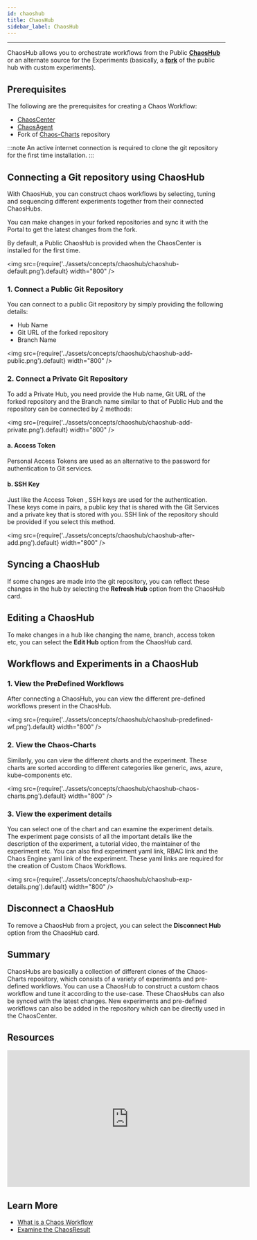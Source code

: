 ```yaml
---
id: chaoshub
title: ChaosHub
sidebar_label: ChaosHub
---
```


---

ChaosHub allows you to orchestrate workflows from the Public **[ChaosHub](http://hub.litmuschaos.io/)** or an alternate source for the Experiments (basically, a **[fork](https://github.com/litmuschaos/chaos-charts)** of the public hub with custom experiments).

## Prerequisites
The following are the prerequisites for creating a Chaos Workflow:
- [ChaosCenter](chaos-center)
- [ChaosAgent](agent)
- Fork of [Chaos-Charts](https://github.com/litmuschaos/chaos-charts) repository  

:::note
  An active internet connection is required to clone the git repository for the first time installation.
:::

## Connecting a Git repository using ChaosHub
With ChaosHub, you can construct chaos workflows by selecting, tuning and sequencing different experiments together from their connected ChaosHubs.

You can make changes in your forked repositories and sync it with the Portal to get the latest changes from the fork.

By default, a Public ChaosHub is provided when the ChaosCenter is installed for the first time. 

<img src={require('../assets/concepts/chaoshub/chaoshub-default.png').default} width="800"  />

### 1. Connect a Public Git Repository

You can connect to a public Git repository by simply providing the following details:
- Hub Name 
- Git URL of the forked repository
- Branch Name 

<img src={require('../assets/concepts/chaoshub/chaoshub-add-public.png').default} width="800"  />

### 2. Connect a Private Git Repository

To add a Private Hub, you need provide the Hub name, Git URL of the forked repository and the Branch name similar to that of Public Hub and the repository can be connected by 2 methods:

<img src={require('../assets/concepts/chaoshub/chaoshub-add-private.png').default} width="800"  />

#### a. Access Token
Personal Access Tokens are used as an alternative to the password for authentication to Git services. 

#### b. SSH Key
Just like the Access Token , SSH keys are used for the authentication. These keys come in pairs, a public key that is shared with the Git Services and a private key that is stored with you. 
SSH link of the repository should be provided if you select this method.

<img src={require('../assets/concepts/chaoshub/chaoshub-after-add.png').default} width="800"  />

## Syncing a ChaosHub
If some changes are made into the git repository, you can reflect these changes in the hub by selecting the **Refresh Hub** option from the ChaosHub card.

## Editing a ChaosHub
To make changes in a hub like changing the name, branch, access token etc, you can select the **Edit Hub** option from the ChaosHub card.

## Workflows and Experiments in a ChaosHub
### 1. View the PreDefined Workflows
After connecting a ChaosHub, you can view the different pre-defined workflows present in the ChaosHub.

<img src={require('../assets/concepts/chaoshub/chaoshub-predefined-wf.png').default} width="800"  />

### 2. View the Chaos-Charts
Similarly, you can view the different charts and the experiment. These charts are sorted according to different categories like generic, aws, azure, kube-components etc.

<img src={require('../assets/concepts/chaoshub/chaoshub-chaos-charts.png').default} width="800"  />

### 3. View the experiment details
You can select one of the chart and can examine the experiment details.
The experiment page consists of all the important details like the description of the experiment, a tutorial video, the maintainer of the experiment etc.
You can also find experiment yaml link, RBAC link and the Chaos Engine yaml link of the experiment.
These yaml links are required for the creation of Custom Chaos Workflows.

<img src={require('../assets/concepts/chaoshub/chaoshub-exp-details.png').default} width="800"  />

## Disconnect a ChaosHub
To remove a ChaosHub from a project, you can select the **Disconnect Hub** option from the ChaosHub card. 

## Summary
ChaosHubs are basically a collection of different clones of the Chaos-Charts repository, which consists of a variety of experiments and pre-defined workflows. You can use a ChaosHub to construct a custom chaos workflow and tune it according to the use-case. These ChaosHubs can also be synced with the latest changes. New experiments and pre-defined workflows can also be added in the repository which can be directly used in the ChaosCenter. 

## Resources
<iframe width="560" height="315" src="https://www.youtube.com/embed/qO-lfmorcus" title="YouTube video player" frameborder="0" allow="accelerometer; autoplay; clipboard-write; encrypted-media; gyroscope; picture-in-picture" allowfullscreen></iframe>

## Learn More
- [What is a Chaos Workflow](chaos-workflow)
- [Examine the ChaosResult](chaos-result)

